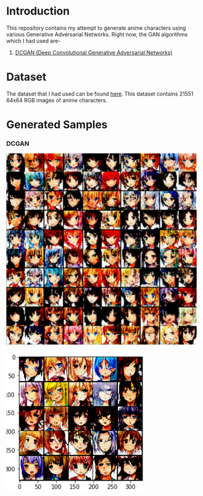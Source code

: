 # Introduction 
This repository contains my attempt to generate anime characters using various Generative Adversarial Networks. 
Right now, the GAN algorithms which I had used are- 

1. [DCGAN (Deep Convolutional Generative Adversarial Networks)](https://arxiv.org/abs/1511.06434)

# Dataset 
The dataset that I had used can be found [here](https://www.kaggle.com/soumikrakshit/anime-faces). This dataset contains 21551 64x64 RGB images of anime characters. 

# Generated Samples 
### DCGAN<br>
![Screenshot](https://github.com/Aman-Agrawal01/Anime-Character-Generation-using-GANs/blob/main/DCGAN/image2.PNG)<br>


![Screenshot](https://github.com/Aman-Agrawal01/Anime-Character-Generation-using-GANs/blob/main/DCGAN/image.PNG)
